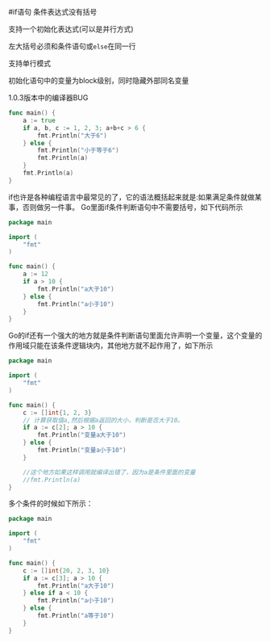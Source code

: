 #if语句
条件表达式没有括号

支持一个初始化表达式(可以是并行方式)

左大括号必须和条件语句或`else`在同一行

支持单行模式

初始化语句中的变量为block级别，同时隐藏外部同名变量

1.0.3版本中的编译器BUG
```go
func main() {
    a := true
    if a, b, c := 1, 2, 3; a+b+c > 6 {
        fmt.Println("大于6")  
    } else {
        fmt.Println("小于等于6")
        fmt.Println(a)
    }
    fmt.Println(a)
}
```
if也许是各种编程语言中最常见的了，它的语法概括起来就是:如果满足条件就做某事，否则做另一件事。
Go里面if条件判断语句中不需要括号，如下代码所示
```go
package main

import (
    "fmt"
)

func main() {
    a := 12
    if a > 10 {
        fmt.Println("a大于10")
    } else {
        fmt.Println("a小于10")
    }
}
```
Go的if还有一个强大的地方就是条件判断语句里面允许声明一个变量，这个变量的作用域只能在该条件逻辑块内，其他地方就不起作用了，如下所示
```go
package main

import (
    "fmt"
)

func main() {
    c := []int{1, 2, 3}
    // 计算获取值a,然后根据a返回的大小，判断是否大于10。
    if a := c[2]; a > 10 {
        fmt.Println("变量a大于10")
    } else {
        fmt.Println("变量a小于10")
    }

    //这个地方如果这样调用就编译出错了，因为a是条件里面的变量
    //fmt.Println(a)
}
```
多个条件的时候如下所示：
```go
package main

import (
    "fmt"
)

func main() {
    c := []int{20, 2, 3, 10}
    if a := c[3]; a > 10 {
        fmt.Println("a大于10")
    } else if a < 10 {
        fmt.Println("a小于10")
    } else {
        fmt.Println("a等于10")
    }
}
```

